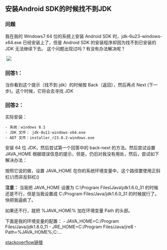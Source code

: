 ## 安装Android SDK的时候找不到JDK

### 问题
我在我的 Windows7 64 位的系统上安装 Android SDK 时，jdk-6u23-windows-x64.exe 已经安装上了，但是 Android SDK 的安装程序却因为找不到已安装的 JDK 无法继续下去。
这个问题出现过吗？有没有办法解决呢？

​								![](https://mortre-picgo.oss-cn-beijing.aliyuncs.com/0060lm7Tgw1f72ny3m6oaj30ds0a0gmi.jpg)

### 回答1：
当你看到这个提示（找不到 jdk）的时候按 Back（返回），然后再点 Next (下一步)。这个时候，它将会去寻找 JDK

### 回答2：
实际安装：

	- 系统：windows 8.1
	- JDK 文件： jdk-8u11-windows-x64.exe
	- ADT 文件：installer_r23.0.2-windows.exe
安装 64 位 JDK，然后尝试第一个回答中的 back-next 的方法。然后尝试设置 JAVA_HOME 根据错误信息的提示，但是，仍旧对我没有用处，然后，尝试如下解决办法：

按照它说的做，设置 JAVA_HOME 在你的系统环境变量中，这个路径要使用正斜杠(/)而非反斜杠(\)

**注意：**
当我把 JAVA_HOME  设置为 C:\Program Files\Java\jdk1.6.0_31 的时候还是不行，但是当我设置成 C:/Program Files/Java/jdk1.6.0_31 的时候就行了。快把我逼疯了。

如果还不行，就把 %JAVA_HOME% 加在环境变量 Path 的头部。

下面是我的环境变量的配置：
	- JAVA_HOME=C:/Program Files/Java/jdk1.8.0_11
	- JRE_HOME=C:/Program Files/Java/jre8
	- Path=%JAVA_HOME%;C:...

[stackoverflow链接](
http://stackoverflow.com/questions/4382178/android-sdk-installation-doesnt-find-jdk)